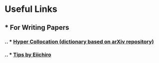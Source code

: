 # Useful Links

## * For Writing Papers

###  .. * [Hyper Collocation (dictionary based on arXiv repository)](https://hypcol.marutank.net)

### .. *  [Tips by Eiichiro](https://wwwmpa.mpa-garching.mpg.de/~komatsu/tips.html)

